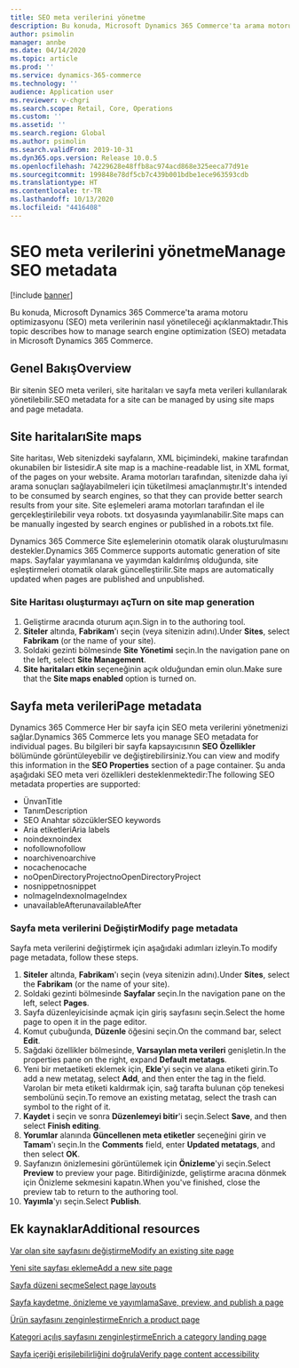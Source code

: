 ```yaml
---
title: SEO meta verilerini yönetme
description: Bu konuda, Microsoft Dynamics 365 Commerce'ta arama motoru optimizasyonu (SEO) meta verilerinin nasıl yönetileceği açıklanmaktadır.
author: psimolin
manager: annbe
ms.date: 04/14/2020
ms.topic: article
ms.prod: ''
ms.service: dynamics-365-commerce
ms.technology: ''
audience: Application user
ms.reviewer: v-chgri
ms.search.scope: Retail, Core, Operations
ms.custom: ''
ms.assetid: ''
ms.search.region: Global
ms.author: psimolin
ms.search.validFrom: 2019-10-31
ms.dyn365.ops.version: Release 10.0.5
ms.openlocfilehash: 74229628e48ffb8ac974acd868e325eeca77d91e
ms.sourcegitcommit: 199848e78df5cb7c439b001bdbe1ece963593cdb
ms.translationtype: HT
ms.contentlocale: tr-TR
ms.lasthandoff: 10/13/2020
ms.locfileid: "4416408"
---
```

# <a name="manage-seo-metadata"></a><span data-ttu-id="547ed-103">SEO meta verilerini yönetme</span><span class="sxs-lookup"><span data-stu-id="547ed-103">Manage SEO metadata</span></span>


[!include [banner](includes/banner.md)]

<span data-ttu-id="547ed-104">Bu konuda, Microsoft Dynamics 365 Commerce'ta arama motoru optimizasyonu (SEO) meta verilerinin nasıl yönetileceği açıklanmaktadır.</span><span class="sxs-lookup"><span data-stu-id="547ed-104">This topic describes how to manage search engine optimization (SEO) metadata in Microsoft Dynamics 365 Commerce.</span></span>

## <a name="overview"></a><span data-ttu-id="547ed-105">Genel Bakış</span><span class="sxs-lookup"><span data-stu-id="547ed-105">Overview</span></span>

<span data-ttu-id="547ed-106">Bir sitenin SEO meta verileri, site haritaları ve sayfa meta verileri kullanılarak yönetilebilir.</span><span class="sxs-lookup"><span data-stu-id="547ed-106">SEO metadata for a site can be managed by using site maps and page metadata.</span></span>
    
## <a name="site-maps"></a><span data-ttu-id="547ed-107">Site haritaları</span><span class="sxs-lookup"><span data-stu-id="547ed-107">Site maps</span></span>

<span data-ttu-id="547ed-108">Site haritası, Web sitenizdeki sayfaların, XML biçimindeki, makine tarafından okunabilen bir listesidir.</span><span class="sxs-lookup"><span data-stu-id="547ed-108">A site map is a machine-readable list, in XML format, of the pages on your website.</span></span> <span data-ttu-id="547ed-109">Arama motorları tarafından, sitenizde daha iyi arama sonuçları sağlayabilmeleri için tüketilmesi amaçlanmıştır.</span><span class="sxs-lookup"><span data-stu-id="547ed-109">It's intended to be consumed by search engines, so that they can provide better search results from your site.</span></span> <span data-ttu-id="547ed-110">Site eşlemeleri arama motorları tarafından el ile gerçekleştirilebilir veya robots. txt dosyasında yayımlanabilir.</span><span class="sxs-lookup"><span data-stu-id="547ed-110">Site maps can be manually ingested by search engines or published in a robots.txt file.</span></span>

<span data-ttu-id="547ed-111">Dynamics 365 Commerce Site eşlemelerinin otomatik olarak oluşturulmasını destekler.</span><span class="sxs-lookup"><span data-stu-id="547ed-111">Dynamics 365 Commerce supports automatic generation of site maps.</span></span> <span data-ttu-id="547ed-112">Sayfalar yayımlanana ve yayımdan kaldırılmış olduğunda, site eşleştirmeleri otomatik olarak güncelleştirilir.</span><span class="sxs-lookup"><span data-stu-id="547ed-112">Site maps are automatically updated when pages are published and unpublished.</span></span>

### <a name="turn-on-site-map-generation"></a><span data-ttu-id="547ed-113">Site Haritası oluşturmayı aç</span><span class="sxs-lookup"><span data-stu-id="547ed-113">Turn on site map generation</span></span>

1. <span data-ttu-id="547ed-114">Geliştirme aracında oturum açın.</span><span class="sxs-lookup"><span data-stu-id="547ed-114">Sign in to the authoring tool.</span></span>
1. <span data-ttu-id="547ed-115">**Siteler** altında, **Fabrikam**'ı seçin (veya sitenizin adını).</span><span class="sxs-lookup"><span data-stu-id="547ed-115">Under **Sites**, select **Fabrikam** (or the name of your site).</span></span>
1. <span data-ttu-id="547ed-116">Soldaki gezinti bölmesinde **Site Yönetimi** seçin.</span><span class="sxs-lookup"><span data-stu-id="547ed-116">In the navigation pane on the left, select **Site Management**.</span></span>
1. <span data-ttu-id="547ed-117">**Site haritaları etkin** seçeneğinin açık olduğundan emin olun.</span><span class="sxs-lookup"><span data-stu-id="547ed-117">Make sure that the **Site maps enabled** option is turned on.</span></span>

## <a name="page-metadata"></a><span data-ttu-id="547ed-118">Sayfa meta verileri</span><span class="sxs-lookup"><span data-stu-id="547ed-118">Page metadata</span></span>

<span data-ttu-id="547ed-119">Dynamics 365 Commerce Her bir sayfa için SEO meta verilerini yönetmenizi sağlar.</span><span class="sxs-lookup"><span data-stu-id="547ed-119">Dynamics 365 Commerce lets you manage SEO metadata for individual pages.</span></span> <span data-ttu-id="547ed-120">Bu bilgileri bir sayfa kapsayıcısının **SEO Özellikler** bölümünde görüntüleyebilir ve değiştirebilirsiniz.</span><span class="sxs-lookup"><span data-stu-id="547ed-120">You can view and modify this information in the **SEO Properties** section of a page container.</span></span> <span data-ttu-id="547ed-121">Şu anda aşağıdaki SEO meta veri özellikleri desteklenmektedir:</span><span class="sxs-lookup"><span data-stu-id="547ed-121">The following SEO metadata properties are supported:</span></span>

- <span data-ttu-id="547ed-122">Ünvan</span><span class="sxs-lookup"><span data-stu-id="547ed-122">Title</span></span>
- <span data-ttu-id="547ed-123">Tanım</span><span class="sxs-lookup"><span data-stu-id="547ed-123">Description</span></span>
- <span data-ttu-id="547ed-124">SEO Anahtar sözcükler</span><span class="sxs-lookup"><span data-stu-id="547ed-124">SEO keywords</span></span>
- <span data-ttu-id="547ed-125">Aria etiketleri</span><span class="sxs-lookup"><span data-stu-id="547ed-125">Aria labels</span></span>
- <span data-ttu-id="547ed-126">noindex</span><span class="sxs-lookup"><span data-stu-id="547ed-126">noindex</span></span>
- <span data-ttu-id="547ed-127">nofollow</span><span class="sxs-lookup"><span data-stu-id="547ed-127">nofollow</span></span>
- <span data-ttu-id="547ed-128">noarchive</span><span class="sxs-lookup"><span data-stu-id="547ed-128">noarchive</span></span>
- <span data-ttu-id="547ed-129">nocache</span><span class="sxs-lookup"><span data-stu-id="547ed-129">nocache</span></span>
- <span data-ttu-id="547ed-130">noOpenDirectoryProject</span><span class="sxs-lookup"><span data-stu-id="547ed-130">noOpenDirectoryProject</span></span>
- <span data-ttu-id="547ed-131">nosnippet</span><span class="sxs-lookup"><span data-stu-id="547ed-131">nosnippet</span></span>
- <span data-ttu-id="547ed-132">noImageIndex</span><span class="sxs-lookup"><span data-stu-id="547ed-132">noImageIndex</span></span>
- <span data-ttu-id="547ed-133">unavailableAfter</span><span class="sxs-lookup"><span data-stu-id="547ed-133">unavailableAfter</span></span>

### <a name="modify-page-metadata"></a><span data-ttu-id="547ed-134">Sayfa meta verilerini Değiştir</span><span class="sxs-lookup"><span data-stu-id="547ed-134">Modify page metadata</span></span>

<span data-ttu-id="547ed-135">Sayfa meta verilerini değiştirmek için aşağıdaki adımları izleyin.</span><span class="sxs-lookup"><span data-stu-id="547ed-135">To modify page metadata, follow these steps.</span></span>

1. <span data-ttu-id="547ed-136">**Siteler** altında, **Fabrikam**'ı seçin (veya sitenizin adını).</span><span class="sxs-lookup"><span data-stu-id="547ed-136">Under **Sites**, select the **Fabrikam** (or the name of your site).</span></span>
1. <span data-ttu-id="547ed-137">Soldaki gezinti bölmesinde **Sayfalar** seçin.</span><span class="sxs-lookup"><span data-stu-id="547ed-137">In the navigation pane on the left, select **Pages**.</span></span>
1. <span data-ttu-id="547ed-138">Sayfa düzenleyicisinde açmak için giriş sayfasını seçin.</span><span class="sxs-lookup"><span data-stu-id="547ed-138">Select the home page to open it in the page editor.</span></span>
1. <span data-ttu-id="547ed-139">Komut çubuğunda, **Düzenle** öğesini seçin.</span><span class="sxs-lookup"><span data-stu-id="547ed-139">On the command bar, select **Edit**.</span></span>
1. <span data-ttu-id="547ed-140">Sağdaki özellikler bölmesinde, **Varsayılan meta verileri** genişletin.</span><span class="sxs-lookup"><span data-stu-id="547ed-140">In the properties pane on the right, expand **Default metatags**.</span></span>
1. <span data-ttu-id="547ed-141">Yeni bir metaetiketi eklemek için, **Ekle**'yi seçin ve alana etiketi girin.</span><span class="sxs-lookup"><span data-stu-id="547ed-141">To add a new metatag, select **Add**, and then enter the tag in the field.</span></span> <span data-ttu-id="547ed-142">Varolan bir meta etiketi kaldırmak için, sağ tarafta bulunan çöp tenekesi sembolünü seçin.</span><span class="sxs-lookup"><span data-stu-id="547ed-142">To remove an existing metatag, select the trash can symbol to the right of it.</span></span>
1. <span data-ttu-id="547ed-143">**Kaydet** i seçin ve sonra **Düzenlemeyi bitir**'i seçin.</span><span class="sxs-lookup"><span data-stu-id="547ed-143">Select **Save**, and then select **Finish editing**.</span></span>
1. <span data-ttu-id="547ed-144">**Yorumlar** alanında **Güncellenen meta etiketler** seçeneğini girin ve **Tamam**'ı seçin.</span><span class="sxs-lookup"><span data-stu-id="547ed-144">In the **Comments** field, enter **Updated metatags**, and then select **OK**.</span></span>
1. <span data-ttu-id="547ed-145">Sayfanızın önizlemesini görüntülemek için **Önizleme**'yi seçin.</span><span class="sxs-lookup"><span data-stu-id="547ed-145">Select **Preview** to preview your page.</span></span> <span data-ttu-id="547ed-146">Bitirdiğinizde, geliştirme aracına dönmek için Önizleme sekmesini kapatın.</span><span class="sxs-lookup"><span data-stu-id="547ed-146">When you've finished, close the preview tab to return to the authoring tool.</span></span>
1. <span data-ttu-id="547ed-147">**Yayımla**'yı seçin.</span><span class="sxs-lookup"><span data-stu-id="547ed-147">Select **Publish**.</span></span>

## <a name="additional-resources"></a><span data-ttu-id="547ed-148">Ek kaynaklar</span><span class="sxs-lookup"><span data-stu-id="547ed-148">Additional resources</span></span>

[<span data-ttu-id="547ed-149">Var olan site sayfasını değiştirme</span><span class="sxs-lookup"><span data-stu-id="547ed-149">Modify an existing site page</span></span>](modify-existing-page.md)

[<span data-ttu-id="547ed-150">Yeni site sayfası ekleme</span><span class="sxs-lookup"><span data-stu-id="547ed-150">Add a new site page</span></span>](add-new-page.md)

[<span data-ttu-id="547ed-151">Sayfa düzeni seçme</span><span class="sxs-lookup"><span data-stu-id="547ed-151">Select page layouts</span></span>](select-page-layouts.md)

[<span data-ttu-id="547ed-152">Sayfa kaydetme, önizleme ve yayımlama</span><span class="sxs-lookup"><span data-stu-id="547ed-152">Save, preview, and publish a page</span></span>](save-preview-publish-page.md)

[<span data-ttu-id="547ed-153">Ürün sayfasını zenginleştirme</span><span class="sxs-lookup"><span data-stu-id="547ed-153">Enrich a product page</span></span>](enrich-product-page.md)

[<span data-ttu-id="547ed-154">Kategori açılış sayfasını zenginleştirme</span><span class="sxs-lookup"><span data-stu-id="547ed-154">Enrich a category landing page</span></span>](enrich-category-page.md)

[<span data-ttu-id="547ed-155">Sayfa içeriği erişilebilirliğini doğrula</span><span class="sxs-lookup"><span data-stu-id="547ed-155">Verify page content accessibility</span></span>](verify-accessibility.md)
